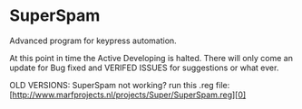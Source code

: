 # SuperSpam
Advanced program for keypress automation.

At this point in time the Active Developing is halted. There will only come an update for Bug fixed and VERIFED ISSUES for suggestions or what ever.

OLD VERSIONS: SuperSpam not working? run this .reg file: [http://www.marfprojects.nl/projects/Super/SuperSpam.reg][0]

[0]: http://www.marfprojects.nl/projects/Super/SuperSpam.reg        "http://www.marfprojects.nl/projects/Super/SuperSpam.reg"
